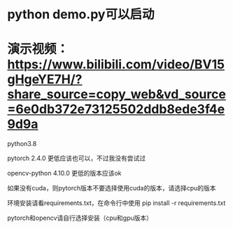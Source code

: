 # python demo.py可以启动
# 演示视频： https://www.bilibili.com/video/BV15gHgeYE7H/?share_source=copy_web&vd_source=6e0db372e73125502ddb8ede3f4e9d9a

python3.8

pytorch 2.4.0   更低应该也可以，不过我没有尝试过

opencv-python 4.10.0   更低的版本应该ok

如果没有cuda，则pytorch版本不要选择使用cuda的版本，请选择cpu的版本

环境安装请看requirements.txt，在命令行中使用
pip install -r requirements.txt

pytorch和opencv请自行选择安装（cpu和gpu版本）
